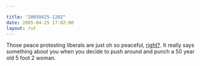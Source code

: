 ```yaml
---

title: "20050425-1202"
date: 2005-04-25 17:02:00
layout: rut
---
```


<p> Those peace protesting liberals are just oh so peaceful, <a href="http://www.columbiatribune.com/2005/Apr/20050424Feat001.asp">right?</a>.
It really says something about you when you decide to push around
and punch a 50 year old 5 foot 2 woman.</p>

